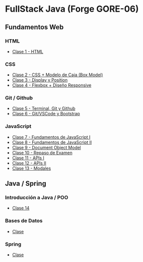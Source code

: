 # FullStack Java (Forge GORE-06)

## Fundamentos Web

### HTML

- [Clase 1 - HTML](Fundamentos-Web/Clase-1)

### CSS

- [Clase 2 - CSS + Modelo de Caja (Box Model)]()
- [Clase 3 - Display y Position]()
- [Clase 4 - Flexbox + Diseño Responsive]()

### Git / Github
- [Clase 5 - Terminal, Git y Github]()
- [Clase 6 - Git/VSCode y Bootstrap]()

### JavaScript 

- [Clase 7 - Fundamentos de JavaScript I]()
- [Clase 8 - Fundamentos de JavaScript II]()
- [Clase 9 - Document Object Model]()
- [Clase 10 - Repaso de Examen]()
- [Clase 11 - APIs I]()
- [Clase 12 - APIs II]()
- [Clase 13 - Modales]()

## Java / Spring

### Introducción a Java / POO

- [Clase 14]()

### Bases de Datos 

- [Clase]()

### Spring

- [Clase]()